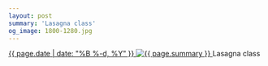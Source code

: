 ```yaml
---
layout: post
summary: 'Lasagna class'
og_image: 1800-1280.jpg
---
```


<p>
 <time>
  <a href="/1800">
   {{ page.date | date: "%B %-d, %Y" }}
  </a>
 </time>
 <a href="/1800">
  <img alt="{{ page.summary }}" sizes="(min-width: 700px) 50vw, calc(100vw - 2rem)" src="{{ site.assets_url }}/1800-640.jpg" srcset="{{ site.assets_url }}/1800-320.jpg 320w, {{ site.assets_url }}/1800-640.jpg 640w, {{ site.assets_url }}/1800-960.jpg 960w, {{ site.assets_url }}/1800-1280.jpg 1280w"/>
 </a>
 <span>
  Lasagna class
 </span>
</p>
